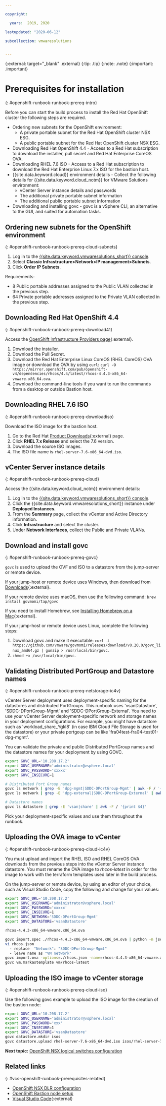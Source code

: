 ```yaml
---

copyright:

  years:  2019, 2020

lastupdated: "2020-06-12"

subcollection: vmwaresolutions


---
```


{:external: target="_blank" .external}
{:tip: .tip}
{:note: .note}
{:important: .important}

# Prerequisites for installation
{: #openshift-runbook-runbook-prereq-intro}

Before you can start the build process to install the Red Hat OpenShift cluster the following steps are required.

* Ordering new subnets for the OpenShift environment:
  * A private portable subnet for the Red Hat OpenShift cluster NSX ESG.
  * A public portable subnet for the Red Hat OpenShift cluster NSX ESG.
* Downloading Red Hat OpenShift 4.4 - Access to a Red Hat subscription to download the installer, pull secret and Red Hat Enterprise CoreOS OVA.
* Downloading RHEL 7.6 ISO - Access to a Red Hat subscription to download the Red Hat Enterprise Linux 7.x ISO for the bastion host.
* {{site.data.keyword.cloud}} environment details - Collect the following details for {{site.data.keyword.cloud_notm}} for VMware Solutions environment:
  * vCenter Server instance details and passwords
  * The additional private portable subnet information
  * The additional public portable subnet information
* Downloading and installing govc - govc is a vSphere CLI, an alternative to the GUI, and suited for automation tasks.

## Ordering new subnets for the OpenShift environment
{: #openshift-runbook-runbook-prereq-cloud-subnets}

1. Log in to the [{{site.data.keyword.vmwaresolutions_short}} console](https://cloud.ibm.com/infrastructure/vmware-solutions/console).
2. Select **Classic Infrastructure>Network>IP management>Subnets**.
3. Click **Order IP Subnets**.

Requirements:

* 8 Public portable addresses assigned to the Public VLAN collected in the previous step.
* 64 Private portable addresses assigned to the Private VLAN collected in the previous step.

## Downloading Red Hat OpenShift 4.4
{: #openshift-runbook-runbook-prereq-download41}

Access the [OpenShift Infrastructure Providers page](https://cloud.redhat.com/openshift/install/vsphere/user-provisioned){:external}.

1. Download the installer.
2. Download the Pull Secret.
3. Download the Red Hat Enterprise Linux CoreOS (RHEL CoreOS) OVA image or download the OVA by using `curl`:
  `curl -O https://mirror.openshift.com/pub/openshift-v4/dependencies/rhcos/4.4/latest/rhcos-4.4.3-x86_64-vmware.x86_64.ova`.
4. Download the command-line tools if you want to run the commands from a desktop or outside Bastion host.

## Downloading RHEL 7.6 ISO
{: #openshift-runbook-runbook-prereq-downloadiso}

Download the ISO image for the bastion host.

1. Go to the Red Hat [Product Downloads](https://access.redhat.com/downloads){:external} page.
2. Click **RHEL 7.x Release** and select the 7.6 version.
3. Download the source ISO images.
4. The ISO file name is `rhel-server-7.6-x86_64-dvd.iso`.

## vCenter Server instance details
{: #openshift-runbook-runbook-prereq-cloud}

Access the {{site.data.keyword.cloud_notm}} environment details:

1. Log in to the [{{site.data.keyword.vmwaresolutions_short}} console](https://cloud.ibm.com/infrastructure/vmware-solutions/console).
2. Click the {{site.data.keyword.vmwaresolutions_short}} instance under **Deployed Instances**.
3. From the **Summary** page, collect the vCenter and Active Directory information.
4. Click **Infrastructure** and select the cluster.
5. Under **Network Interfaces**, collect the Public and Private VLANs.

## Download and install govc
{: #openshift-runbook-runbook-prereq-govc}

`govc` is used to upload the OVF and ISO to a datastore from the jump-server or remote device.

If your jump-host or remote device uses Windows, then download from [Downloads](https://github.com/vmware/govmomi/releases){:external}.

If your remote device uses macOS, then use the following  command: `brew install govmomi/tap/govc`

If you need to install Homebrew, see [Installing Homebrew on a Mac](https://treehouse.github.io/installation-guides/mac/homebrew){:external}.

If your jump-host or remote device uses Linux, complete the following steps:

1. Download govc and make it executable:
  `curl -L https://github.com/vmware/govmomi/releases/download/v0.20.0/govc_linux_amd64.gz | gunzip > /usr/local/bin/govc`.
2. `chmod +x /usr/local/bin/govc`.

## Validating Distributed PortGroup and Datastore names
{: #openshift-runbook-runbook-prereq-netstorage-ic4v}

vCenter Server deployment uses deployment-specific naming for the datastores and distributed PortGroups. This runbook uses 'vsanDatastore', 'SDDC-DPortGroup-Mgmt' and 'SDDC-DPortGroup-External'. You need to use your vCenter Server deployment-specific network and storage names in your deployment configurations. For example, you might have datastore such as 'workload_share_YgkI8' (in case IBM Cloud File Storage is used for the datastore) or your private portgoup can be like 'fra04test-fra04-test01-dpg-mgmt'.  

You can validate the private and public Distributed PortGroup names and the datastore names for your deployment by using GOVC.

```bash
export GOVC_URL='10.208.17.2'
export GOVC_USERNAME='administrator@vsphere.local'
export GOVC_PASSWORD='xxxxx'
export GOVC_INSECURE=1

# Distributed Port Group names
govc ls network | grep -E 'dpg-mgmt|SDDC-DPortGroup-Mgmt' | awk -F / '{print $4}'
govc ls network | grep -E 'dpg-external|SDDC-DPortGroup-External' | awk -F / '{print $4}'

# Datastore names
govc ls datastore | grep -E 'vsan|share' | awk -F / '{print $4}'
```
Pick your deployment-specific values and use them throughout the runbook.

## Uploading the OVA image to vCenter
{: #openshift-runbook-runbook-prereq-cloud-ic4v}

You must upload and import the RHEL ISO and RHEL CoreOS OVA downloads from the previous steps into the vCenter Server instance datastore. You must rename the OVA image to *rhcos-latest* in order for the image to work with the terraform templates used later in the build process.

On the jump-server or remote device, by using an editor of your choice, such as Visual Studio Code, copy the following and change for your values:

```bash
export GOVC_URL='10.208.17.2'
export GOVC_USERNAME='administrator@vsphere.local'
export GOVC_PASSWORD='xxxxx'
export GOVC_INSECURE=1
export GOVC_NETWORK='SDDC-DPortGroup-Mgmt'
export GOVC_DATASTORE='vsanDatastore'

rhcos-4.4.3-x86_64-vmware.x86_64.ova

govc import.spec ./rhcos-4.4.3-x86_64-vmware.x86_64.ova | python -m json.tool > rhcos.json
vi rhcos.json
  - replace  "Network": "SDDC-DPortGroup-Mgmt"
  - leave name as "VM network"
govc import.ova -options=./rhcos.json -name=rhcos-4.4.3-x86_64-vmware.x86_64.ova
govc vm.markastemplate vm/rhcos-latest
```

## Uploading the ISO image to vCenter storage
{: #openshift-runbook-runbook-prereq-cloud-iso}

Use the following govc example to upload the ISO image for the creation of the bastion node:

```bash
export GOVC_URL='10.208.17.2'
export GOVC_USERNAME='administrator@vsphere.local'
export GOVC_PASSWORD='xxx'
export GOVC_INSECURE=1
export GOVC_DATASTORE='vsanDatastore'
govc datastore.mkdir isos
govc datastore.upload rhel-server-7.6-x86_64-dvd.iso isos/rhel-server-7.6-x86_64-dvd.iso
```

**Next topic:** [OpenShift NSX logical switches configuration](/docs/vmwaresolutions?topic=vmwaresolutions-openshift-runbook-runbook-nsxls-intro)

## Related links
{: #vcs-openshift-runbook-prerequisites-related}

* [OpenShift NSX DLR configuration](/docs/vmwaresolutions?topic=vmwaresolutions-openshift-runbook-runbook-nsxdlr-intro)
* [OpenShift Bastion node setup](/docs/vmwaresolutions?topic=vmwaresolutions-openshift-runbook-runbook-bastion-intro)
* [Visual Studio Code](https://code.visualstudio.com/){:external}
